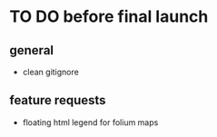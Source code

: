 # TO DO before final launch

## general
* clean gitignore

## feature requests
* floating html legend for folium maps